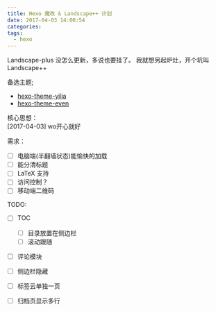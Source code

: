 ```yaml
---
title: Hexo 魔改 & Landscape++ 计划
date: 2017-04-03 14:00:54
categories:
tags:
  - hexo
---
```


Landscape-plus 没怎么更新，多说也要挂了。
我就想另起炉灶，开个坑叫 Landscape++

<!--more-->
备选主题;

- [hexo-theme-yilia](http://litten.me/)
- [hexo-theme-even](http://www.ahonn.me/)


核心思想：   
[2017-04-03] wo开心就好

需求： 

- [ ] 电脑端(半翻墙状态)能愉快的加载
- [ ] 能分清标题
- [ ] LaTeX 支持
- [ ] 访问控制？
- [ ] 移动端二维码

TODO:

- [ ] TOC 
    - [ ] 目录放置在侧边栏
    - [ ] 滚动跟随
- [ ] 评论模块
- [ ] 侧边栏隐藏
- [ ] 标签云单独一页
- [ ] 归档页显示多行





<div style="display: none;">
{% raw %}


{% blockquote [author[, source]] [link] [source_link_title] %}
content
{% endblockquote %}


{% codeblock [title] [lang:language] [url] [link text] %}
code snippet
{% endcodeblock %}

``` [language] [title] [url] [link text] 
code snippet 
```


{% img [class names] /path/to/image [width] [height] [title text [alt text]] %}

{% asset_img slug [title] %}


{% endraw %}
</div>
